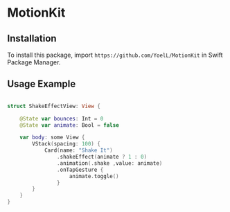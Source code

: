 # MotionKit

## Installation

To install this package, import `https://github.com/YoelL/MotionKit` in Swift Package Manager.

## Usage Example

```swift

struct ShakeEffectView: View {

    @State var bounces: Int = 0
    @State var animate: Bool = false

    var body: some View {
        VStack(spacing: 100) {
            Card(name: "Shake It")
                .shakeEffect(animate ? 1 : 0)
                .animation(.shake ,value: animate)
                .onTapGesture {
                    animate.toggle()
                }
        }
    }
}

```
